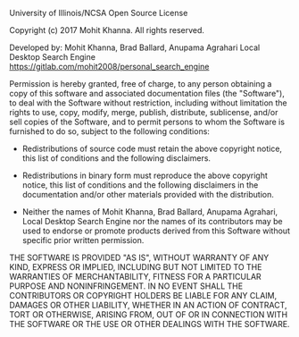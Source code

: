 University of Illinois/NCSA Open Source License

Copyright (c) 2017 Mohit Khanna. All rights reserved.

Developed by: Mohit	Khanna, Brad Ballard, Anupama	Agrahari
              Local Desktop Search Engine
              https://gitlab.com/mohit2008/personal_search_engine

Permission is hereby granted, free of charge, to any person
obtaining a copy of this software and associated documentation files
(the "Software"), to deal with the Software without restriction,
including without limitation the rights to use, copy, modify, merge,
publish, distribute, sublicense, and/or sell copies of the Software,
and to permit persons to whom the Software is furnished to do so,
subject to the following conditions:

* Redistributions of source code must retain the above copyright notice,
  this list of conditions and the following disclaimers.

* Redistributions in binary form must reproduce the above copyright
  notice, this list of conditions and the following disclaimers in the
  documentation and/or other materials provided with the distribution.

* Neither the names of Mohit Khanna, Brad Ballard, Anupama Agrahari,
  Local Desktop Search Engine nor the names of its contributors
  may be used to endorse or promote products derived from this
  Software without specific prior written permission.

THE SOFTWARE IS PROVIDED "AS IS", WITHOUT WARRANTY OF ANY KIND, EXPRESS
OR IMPLIED, INCLUDING BUT NOT LIMITED TO THE WARRANTIES OF MERCHANTABILITY,
FITNESS FOR A PARTICULAR PURPOSE AND NONINFRINGEMENT. IN NO EVENT SHALL THE
CONTRIBUTORS OR COPYRIGHT HOLDERS BE LIABLE FOR ANY CLAIM, DAMAGES OR OTHER
LIABILITY, WHETHER IN AN ACTION OF CONTRACT, TORT OR OTHERWISE, ARISING FROM,
OUT OF OR IN CONNECTION WITH THE SOFTWARE OR THE USE OR OTHER DEALINGS WITH
THE SOFTWARE.
